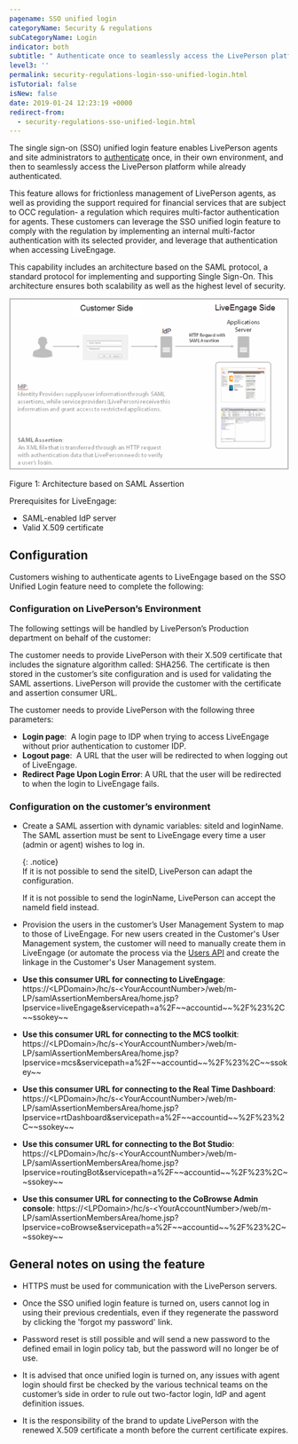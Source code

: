 ```yaml
---
pagename: SSO unified login
categoryName: Security & regulations
subCategoryName: Login
indicator: both
subtitle: " Authenticate once to seamlessly access the LivePerson platform"
level3: ''
permalink: security-regulations-login-sso-unified-login.html
isTutorial: false
isNew: false
date: 2019-01-24 12:23:19 +0000
redirect-from:
  - security-regulations-sso-unified-login.html
---
```

The single sign-on (SSO) unified login feature enables LivePerson agents and site administrators to [authenticate]( https://developers.liveperson.com/mobile-sdk-and-web-authentication-introduction.html) once, in their own environment, and then to seamlessly access the LivePerson platform while already authenticated.

This feature allows for frictionless management of LivePerson agents, as well as providing the support required for financial services that are subject to OCC regulation- a regulation which requires multi-factor authentication for agents. These customers can leverage the SSO unified login feature to comply with the regulation by implementing an internal multi-factor authentication with its selected provider, and leverage that authentication when accessing LiveEngage.

This capability includes an architecture based on the SAML protocol, a standard protocol for implementing and supporting Single Sign-On. This architecture ensures both scalability as well as the highest level of security.

![](/img/sso-unified-login1.png)

Figure 1: Architecture based on SAML Assertion

Prerequisites for LiveEngage:

* SAML-enabled IdP server
* Valid X.509 certificate

## Configuration

Customers wishing to authenticate agents to LiveEngage based on the SSO Unified Login feature need to complete the following:

### Configuration on LivePerson’s Environment

The following settings will be handled by LivePerson’s Production department on behalf of the customer:

The customer needs to provide LivePerson with their X.509 certificate that includes the signature algorithm called: SHA256. The certificate is then stored in the customer’s site configuration and is used for validating the SAML assertions. LivePerson will provide the customer with the certificate and assertion consumer URL.

The customer needs to provide LivePerson with the following three parameters:

* **Login page**:  A login page to IDP when trying to access LiveEngage without prior authentication to customer IDP.
* **Logout page**:  A URL that the user will be redirected to when logging out of LiveEngage.
* **Redirect Page Upon Login Error**: A URL that the user will be redirected to when the login to LiveEngage fails.

### Configuration on the customer’s environment

* Create a SAML assertion with dynamic variables: siteId and loginName. The SAML assertion must be sent to LiveEngage every time a user (admin or agent) wishes to log in.

  {: .notice}  
  If it is not possible to send the siteID, LivePerson can adapt the configuration.

  If it is not possible to send the loginName, LivePerson can accept the nameId field instead.

* Provision the users in the customer’s User Management System to map to those of LiveEngage. For new users created in the Customer's User Management system, the customer will need to manually create them in LiveEngage (or automate the process via the [Users API](https://developers.liveperson.com/administration-users-overview.html) and create the linkage in the Customer's User Management system.

* **Use this consumer URL for connecting to LiveEngage**: https://&lt;LPDomain&gt;/hc/s-&lt;YourAccountNumber&gt;/web/m-LP/samlAssertionMembersArea/home.jsp?lpservice=liveEngage&servicepath=a%2F\~\~accountid\~\~%2F%23%2C\~\~ssokey\~\~

* **Use this consumer URL for connecting to the MCS toolkit**: https://&lt;LPDomain&gt;/hc/s-&lt;YourAccountNumber&gt;/web/m-LP/samlAssertionMembersArea/home.jsp?lpservice=mcs&servicepath=a%2F\~\~accountid\~\~%2F%23%2C\~\~ssokey\~\~

* **Use this consumer URL for connecting to the Real Time Dashboard**: https://&lt;LPDomain&gt;/hc/s-&lt;YourAccountNumber&gt;/web/m-LP/samlAssertionMembersArea/home.jsp?lpservice=rtDashboard&servicepath=a%2F\~\~accountid\~\~%2F%23%2C\~\~ssokey\~\~

* **Use this consumer URL for connecting to the Bot Studio**: https://&lt;LPDomain&gt;/hc/s-&lt;YourAccountNumber&gt;/web/m-LP/samlAssertionMembersArea/home.jsp?lpservice=routingBot&servicepath=a%2F\~\~accountid\~\~%2F%23%2C\~\~ssokey\~\~

* **Use this consumer URL for connecting to the CoBrowse Admin console**: https://&lt;LPDomain&gt;/hc/s-&lt;YourAccountNumber&gt;/web/m-LP/samlAssertionMembersArea/home.jsp?lpservice=coBrowse&servicepath=a%2F\~\~accountid\~\~%2F%23%2C\~\~ssokey\~\~

## General notes on using the feature

* HTTPS must be used for communication with the LivePerson servers.

* Once the SSO unified login feature is turned on, users cannot log in using their previous credentials, even if they regenerate the password by clicking the 'forgot my password' link.

* Password reset is still possible and will send a new password to the defined email in login policy tab, but the password will no longer be of use.

* It is advised that once unified login is turned on, any issues with agent login should first be checked by the various technical teams on the customer’s side in order to rule out two-factor login, IdP and agent definition issues.

* It is the responsibility of the brand to update LivePerson with the renewed X.509 certificate a month before the current certificate expires.
